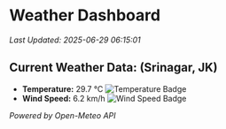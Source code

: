 
# Weather Dashboard

_Last Updated: 2025-06-29 06:15:01_

## Current Weather Data: (Srinagar, JK)
- **Temperature:** 29.7 °C ![Temperature Badge](https://img.shields.io/badge/Temperature-Medium%20Temp-green)
- **Wind Speed:** 6.2 km/h ![Wind Speed Badge](https://img.shields.io/badge/Wind%20Speed-Light%20Wind-blue)

*Powered by Open-Meteo API*
